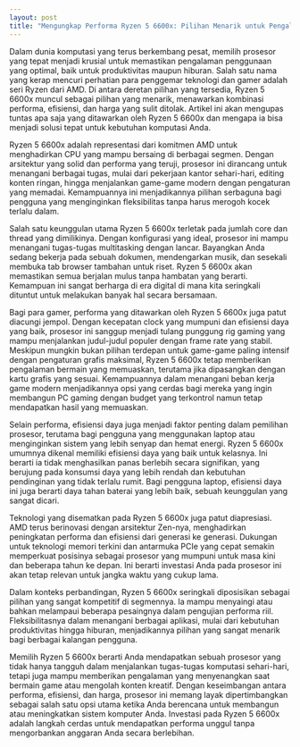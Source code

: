 ```yaml
---
layout: post
title: "Mengungkap Performa Ryzen 5 6600x: Pilihan Menarik untuk Pengalaman Komputasi Unggul"
---
```


Dalam dunia komputasi yang terus berkembang pesat, memilih prosesor yang tepat menjadi krusial untuk memastikan pengalaman penggunaan yang optimal, baik untuk produktivitas maupun hiburan. Salah satu nama yang kerap mencuri perhatian para penggemar teknologi dan gamer adalah seri Ryzen dari AMD. Di antara deretan pilihan yang tersedia, Ryzen 5 6600x muncul sebagai pilihan yang menarik, menawarkan kombinasi performa, efisiensi, dan harga yang sulit ditolak. Artikel ini akan mengupas tuntas apa saja yang ditawarkan oleh Ryzen 5 6600x dan mengapa ia bisa menjadi solusi tepat untuk kebutuhan komputasi Anda.

Ryzen 5 6600x adalah representasi dari komitmen AMD untuk menghadirkan CPU yang mampu bersaing di berbagai segmen. Dengan arsitektur yang solid dan performa yang teruji, prosesor ini dirancang untuk menangani berbagai tugas, mulai dari pekerjaan kantor sehari-hari, editing konten ringan, hingga menjalankan game-game modern dengan pengaturan yang memadai. Kemampuannya ini menjadikannya pilihan serbaguna bagi pengguna yang menginginkan fleksibilitas tanpa harus merogoh kocek terlalu dalam.

Salah satu keunggulan utama Ryzen 5 6600x terletak pada jumlah core dan thread yang dimilikinya. Dengan konfigurasi yang ideal, prosesor ini mampu menangani tugas-tugas multitasking dengan lancar. Bayangkan Anda sedang bekerja pada sebuah dokumen, mendengarkan musik, dan sesekali membuka tab browser tambahan untuk riset. Ryzen 5 6600x akan memastikan semua berjalan mulus tanpa hambatan yang berarti. Kemampuan ini sangat berharga di era digital di mana kita seringkali dituntut untuk melakukan banyak hal secara bersamaan.

Bagi para gamer, performa yang ditawarkan oleh Ryzen 5 6600x juga patut diacungi jempol. Dengan kecepatan clock yang mumpuni dan efisiensi daya yang baik, prosesor ini sanggup menjadi tulang punggung rig gaming yang mampu menjalankan judul-judul populer dengan frame rate yang stabil. Meskipun mungkin bukan pilihan terdepan untuk game-game paling intensif dengan pengaturan grafis maksimal, Ryzen 5 6600x tetap memberikan pengalaman bermain yang memuaskan, terutama jika dipasangkan dengan kartu grafis yang sesuai. Kemampuannya dalam menangani beban kerja game modern menjadikannya opsi yang cerdas bagi mereka yang ingin membangun PC gaming dengan budget yang terkontrol namun tetap mendapatkan hasil yang memuaskan.

Selain performa, efisiensi daya juga menjadi faktor penting dalam pemilihan prosesor, terutama bagi pengguna yang menggunakan laptop atau menginginkan sistem yang lebih senyap dan hemat energi. Ryzen 5 6600x umumnya dikenal memiliki efisiensi daya yang baik untuk kelasnya. Ini berarti ia tidak menghasilkan panas berlebih secara signifikan, yang berujung pada konsumsi daya yang lebih rendah dan kebutuhan pendinginan yang tidak terlalu rumit. Bagi pengguna laptop, efisiensi daya ini juga berarti daya tahan baterai yang lebih baik, sebuah keunggulan yang sangat dicari.

Teknologi yang disematkan pada Ryzen 5 6600x juga patut diapresiasi. AMD terus berinovasi dengan arsitektur Zen-nya, menghadirkan peningkatan performa dan efisiensi dari generasi ke generasi. Dukungan untuk teknologi memori terkini dan antarmuka PCIe yang cepat semakin memperkuat posisinya sebagai prosesor yang mumpuni untuk masa kini dan beberapa tahun ke depan. Ini berarti investasi Anda pada prosesor ini akan tetap relevan untuk jangka waktu yang cukup lama.

Dalam konteks perbandingan, Ryzen 5 6600x seringkali diposisikan sebagai pilihan yang sangat kompetitif di segmennya. Ia mampu menyaingi atau bahkan melampaui beberapa pesaingnya dalam pengujian performa riil. Fleksibilitasnya dalam menangani berbagai aplikasi, mulai dari kebutuhan produktivitas hingga hiburan, menjadikannya pilihan yang sangat menarik bagi berbagai kalangan pengguna.

Memilih Ryzen 5 6600x berarti Anda mendapatkan sebuah prosesor yang tidak hanya tangguh dalam menjalankan tugas-tugas komputasi sehari-hari, tetapi juga mampu memberikan pengalaman yang menyenangkan saat bermain game atau mengolah konten kreatif. Dengan keseimbangan antara performa, efisiensi, dan harga, prosesor ini memang layak dipertimbangkan sebagai salah satu opsi utama ketika Anda berencana untuk membangun atau meningkatkan sistem komputer Anda. Investasi pada Ryzen 5 6600x adalah langkah cerdas untuk mendapatkan performa unggul tanpa mengorbankan anggaran Anda secara berlebihan.
